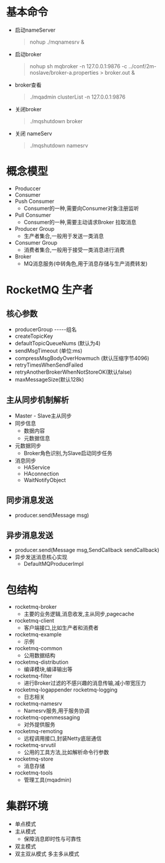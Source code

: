 # 基本命令

* 启动nameServer

  > nohup ./mqnamesrv &

* 启动broker

  > nohup  sh mqbroker -n 127.0.0.1:9876 -c ../conf/2m-noslave/broker-a.properties > broker.out   &

* broker查看 

  > ./mqadmin clusterList -n 127.0.0.1:9876

* 关闭broker

  > ./mqshutdown broker

* 关闭 nameServ

  > ./mqshutdown namesrv

# 概念模型

* Produccer
* Consumer
* Push Consumer
  * Consumer的一种,需要向Consumer对象注册监听
* Pull Consumer
  * Consumer的一种,需要主动请求Broker 拉取消息
* Producer Group
  * 生产者集合,一般用于发送一类消息
* Consumer Group
  * 消费者集合,一般用于接受一类消息进行消费
* Broker
  * MQ消息服务(中转角色,用于消息存储与生产消费转发)



# RocketMQ 生产者

## 核心参数

* producerGroup -----组名
* createTopicKey 
* defaultTopicQueueNums (默认为4)
* sendMsgTimeout (单位:ms)
* compressMsgBodyOverHowmuch  (默认压缩字节4096)
* retryTimesWhenSendFailed
* retryAnotherBrokerWhenNotStoreOK(默认false)
* maxMessageSize(默认128k)

## 主从同步机制解析

* Master - Slave主从同步 
* 同步信息
  * 数据内容
  * 元数据信息
* 元数据同步
  * Broker角色识别,为Slave启动同步任务
* 消息同步
  * HAService
  * HAconnection
  * WaitNotifyObject

## 同步消息发送

* producer.send(Message msg)

## 异步消息发送

* producer.send(Message msg,SendCallback sendCallback)
* 异步发送消息核心实现
  * DefaultMQProducerImpl











# 包结构 

* rocketmq-broker
  * 主要的业务逻辑,消息收发,主从同步,pagecache
* rocketmq-client 
  * 客户端接口,比如生产者和消费者
* rocketmq-example
  * 示例
* rocketmq-common
  * 公用数据结构
* rocketmq-distribution
  * 编译模块,编译输出等
* rocketmq-filter
  * 进行Broker过滤的不感兴趣的消息传输,减小带宽压力
* rocketmq-logappender    rocketmq-logging
  * 日志相关
* rocketmq-namesrv
  * Namesrv服务,用于服务协调
* rocketmq-openmessaging
  * 对外提供服务
* rocketmq-remoting
  * 远程调用接口,封装Netty底层通信
* rocketmq-srvutil
  * 公用的工具方法,比如解析命令行参数
* rocketmq-store
  * 消息存储
* rocketmq-tools
  * 管理工具(mqadmin)

# 集群环境

* 单点模式
* 主从模式
  * 保障消息即时性与可靠性
* 双主模式
* 双主双从模式  多主多从模式 



